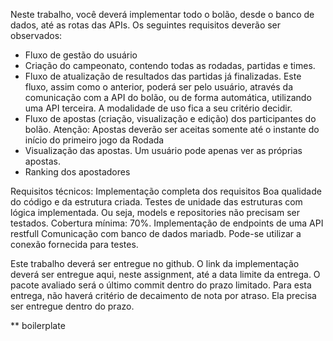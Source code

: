 Neste trabalho, você deverá implementar todo o bolão, desde o banco de dados, até as rotas das APIs. Os seguintes requisitos deverão ser observados:

* Fluxo de gestão do usuário
* Criação do campeonato, contendo todas as rodadas, partidas e times.
* Fluxo de atualização de resultados das partidas já finalizadas. Este fluxo, assim como o anterior,       poderá ser pelo usuário, através da comunicação com a API do bolão, ou de forma automática, utilizando uma API terceira. A modalidade de uso fica a seu critério decidir.
* Fluxo de apostas (criação, visualização e edição) dos participantes do bolão. Atenção: Apostas deverão ser aceitas somente até o instante do início do primeiro jogo da Rodada
* Visualização das apostas. Um usuário pode apenas ver as próprias apostas.
* Ranking dos apostadores
  
Requisitos técnicos:
Implementação completa dos requisitos
Boa qualidade do código e da estrutura criada.
Testes de unidade das estruturas com lógica implementada.  Ou seja, models e repositories não precisam ser testados. Cobertura mínima: 70%.
Implementação de endpoints de uma API restfull
Comunicação com banco de dados mariadb. Pode-se utilizar a conexão fornecida para testes.

Este trabalho deverá ser entregue no github. O link da implementação deverá ser entregue aqui, neste assignment, até a data limite da entrega. O pacote avaliado será o último commit dentro do prazo limitado. Para esta entrega, não haverá critério de decaimento de nota por atraso. Ela precisa ser entregue dentro do prazo.


** boilerplate
